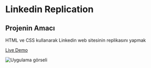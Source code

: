 # Linkedin Replication
## Projenin Amacı

HTML ve CSS kullanarak Linkedin web sitesinin replikasını yapmak

[Live Demo](https://mustafadurmaz.github.io/projects/css/linkedin_replication) <br>

![Uygulama görseli](https://mustafadurmaz.github.io/projects/css/linkedin_replication/screen.jpg)
